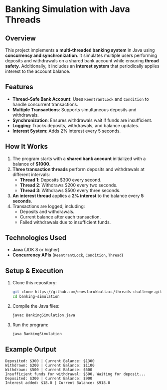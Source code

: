 # Banking Simulation with Java Threads

## Overview
This project implements a **multi-threaded banking system** in Java using **concurrency and synchronization**. It simulates multiple users performing deposits and withdrawals on a shared bank account while ensuring **thread safety**. Additionally, it includes an **interest system** that periodically applies interest to the account balance.

## Features
- **Thread-Safe Bank Account**: Uses `ReentrantLock` and `Condition` to handle concurrent transactions.
- **Multiple Transactions**: Supports simultaneous deposits and withdrawals.
- **Synchronization**: Ensures withdrawals wait if funds are insufficient.
- **Logging**: Tracks deposits, withdrawals, and balance updates.
- **Interest System**: Adds 2% interest every 5 seconds.

## How It Works
1. The program starts with a **shared bank account** initialized with a balance of **$1000**.
2. **Three transaction threads** perform deposits and withdrawals at different intervals:
   - **Thread 1**: Deposits $300 every second.
   - **Thread 2**: Withdraws $200 every two seconds.
   - **Thread 3**: Withdraws $500 every three seconds.
3. **An interest thread** applies a **2% interest** to the balance every **5 seconds**.
4. Transactions are logged, including:
   - Deposits and withdrawals.
   - Current balance after each transaction.
   - Failed withdrawals due to insufficient funds.

## Technologies Used
- **Java** (JDK 8 or higher)
- **Concurrency APIs** (`ReentrantLock`, `Condition`, `Thread`)

## Setup & Execution
1. Clone this repository:
   ```sh
   git clone https://github.com/enesfarukbaltaci/threads-challenge.git
   cd banking-simulation
   ```
2. Compile the Java files:
   ```sh
   javac BankingSimulation.java
   ```
3. Run the program:
   ```sh
   java BankingSimulation
   ```

## Example Output
```
Deposited: $300 | Current Balance: $1300
Withdrawn: $200 | Current Balance: $1100
Withdrawn: $500 | Current Balance: $600
Insufficient funds for withdrawal: $500. Waiting for deposit...
Deposited: $300 | Current Balance: $900
Interest added: $18.0 | Current Balance: $918.0
```

